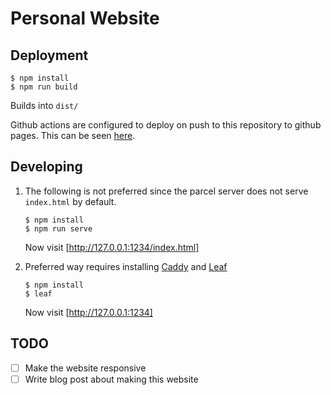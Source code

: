 # Personal Website

## Deployment

```shell
$ npm install
$ npm run build
```

Builds into `dist/`

Github actions are configured to deploy on push to this repository to github
pages. This can be seen [here](./.github/workflows/cd.yml).

## Developing

1. The following is not preferred since the parcel server does not serve
  `index.html` by default.

    ```shell
    $ npm install
    $ npm run serve
    ```

    Now visit [http://127.0.0.1:1234/index.html]

2. Preferred way requires installing [Caddy](https://caddyserver.com/download)
  and [Leaf](https://github.com/vrongmeal/leaf)

    ```shell
    $ npm install
    $ leaf
    ```

    Now visit [http://127.0.0.1:1234]

## TODO

- [ ] Make the website responsive
- [ ] Write blog post about making this website

